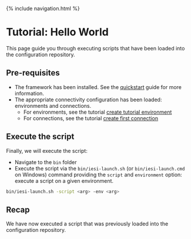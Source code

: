 {% include navigation.html %}

# Tutorial: Hello World

This page guide you through executing scripts that have been loaded into the configuration repository. 

## Pre-requisites

* The framework has been installed. See the [quickstart](/{{site.repository}}/pages/quickstart.html) guide for more information.
* The appropriate connectivity configuration has been loaded: environments and connections. 
  * For environments, see the tutorial [create tutorial environment](/{{site.repository}}/pages/tutorial/tutorialenvironment.html)
  * For connections, see the tutorial [create first connection](/{{site.repository}}/pages/tutorial/createfirstconnection.html)

## Execute the script

Finally, we will execute the script:
* Navigate to the `bin` folder
* Execute the script via the `bin/iesi-launch.sh` (or `bin/iesi-launch.cmd` on Windows) command providing 
the `script` and `environment` option: execute a script on a given environment. 

```bash
bin/iesi-launch.sh -script <arg> -env <arg>
```

## Recap

We have now executed a script that was previously loaded into the configuration repository. 